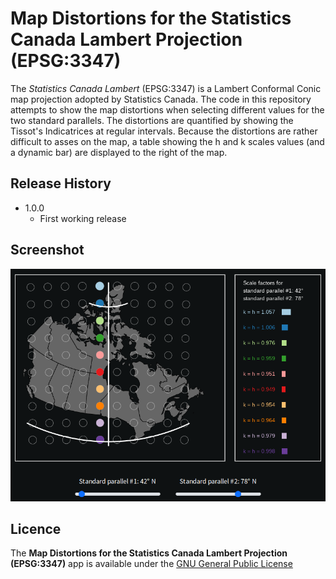 Map Distortions for the Statistics Canada Lambert Projection (EPSG:3347)
===================
The *Statistics Canada Lambert* (EPSG:3347) is a Lambert Conformal Conic map projection adopted by Statistics Canada. The code in this repository attempts to show the map distortions when selecting different values for the two standard parallels. The distortions are quantified by showing the Tissot's Indicatrices at regular intervals. Because the distortions are rather difficult to asses on the map, a table showing the h and k scales values (and a dynamic bar) are displayed to the right of the map.

Release History
---------------
* 1.0.0 
	* First working release

Screenshot
---------------
![screenshot](images/image.png)

Licence
---------------------------
The **Map Distortions for the Statistics Canada Lambert Projection (EPSG:3347)** app is available under the [GNU General Public License](https://www.gnu.org/licenses/gpl-3.0.en.html#license-text)



